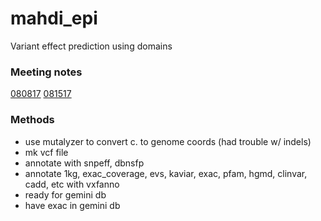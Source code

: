 mahdi_epi
==============================

Variant effect prediction using domains

### Meeting notes
[080817](docs/meeting_080817.md)
[081517](docs/meeting_081517.md)

### Methods
* use mutalyzer to convert c. to genome coords (had trouble w/ indels)
* mk vcf file
* annotate with snpeff, dbnsfp
* annotate 1kg, exac_coverage, evs, kaviar, exac, pfam, hgmd, clinvar, cadd, etc with vxfanno
* ready for gemini db
* have exac in gemini db
